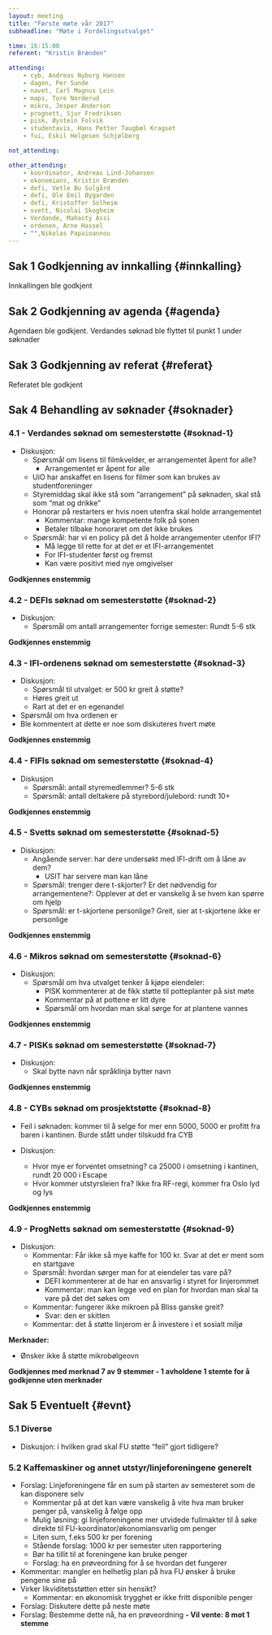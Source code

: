 ```yaml
---
layout: meeting
title: "Første møte vår 2017"
subheadline: "Møte i Fordelingsutvalget"

time: 16:15:00
referent: "Kristin Brænden"

attending:
    - cyb, Andreas Nyborg Hansen
    - dagen, Per Sunde
    - navet, Carl Magnus Lein
    - maps, Tore Norderud
    - mikro, Jesper Anderson
    - prognett, Sjur Fredriksen
    - pisk, Øystein Folvik
    - studentavis, Hans Petter Taugbøl Kragset
    - fui, Eskil Helgesen Schjølberg

not_attending:

other_attending:
    - koordinator, Andreas Lind-Johansen
    - okonomians, Kristin Brænden
    - defi, Vetle Bu Solgård
    - defi, Ole Emil Øygarden
    - defi, Kristoffer Solheim
    - svett, Nicolai Skogheim
    - Verdande, Mahasty Assi
    - ordenen, Arne Hassel
    - "",Nikolas Papaioannou
---
```



## Sak 1 Godkjenning av innkalling {#innkalling}
Innkallingen ble godkjent

## Sak 2 Godkjenning av agenda {#agenda}
Agendaen ble godkjent. Verdandes søknad ble flyttet til punkt 1 under søknader

## Sak 3 Godkjenning av referat {#referat}
Referatet ble godkjent

## Sak 4 Behandling av søknader {#soknader}

### 4.1 - Verdandes søknad om semesterstøtte {#soknad-1}
- Diskusjon:
    - Spørsmål om lisens til filmkvelder, er arrangementet åpent for alle?
        - Arrangementet er åpent for alle
    - UiO har anskaffet en lisens for filmer som kan brukes av studentforeninger
    - Styremiddag skal ikke stå som “arrangement” på søknaden, skal stå som “mat og drikke”
    - Honorar på restarters er hvis noen utenfra skal holde arrangementet
        - Kommentar: mange kompetente folk på sonen
        - Betaler tilbake honoraret om det ikke brukes
    - Spørsmål: har vi en policy på det å holde arrangementer utenfor IFI?
        - Må legge til rette for at det er et IFI-arrangementet
        - For IFI-studenter først og fremst
        - Kan være positivt med nye omgivelser

**Godkjennes enstemmig**

### 4.2 - DEFIs søknad om semesterstøtte {#soknad-2}
- Diskusjon:
    - Spørsmål om antall arrangementer forrige semester: Rundt 5-6 stk

**Godkjennes enstemmig**

### 4.3 - IFI-ordenens søknad om semesterstøtte {#soknad-3}
- Diskusjon:
    - Spørsmål til utvalget: er 500 kr greit å støtte?
    - Høres greit ut
    - Rart at det er en egenandel
- Spørsmål om hva ordenen er
- Ble kommentert at dette er noe som diskuteres hvert møte

**Godkjennes enstemmig**

### 4.4 - FIFIs søknad om semesterstøtte {#soknad-4}
- Diskusjon
    - Spørsmål: antall styremedlemmer? 5-6 stk
    - Spørsmål: antall deltakere på styrebord/julebord: rundt 10+

**Godkjennes enstemmig**

### 4.5 - Svetts søknad om semesterstøtte {#soknad-5}
- Diskusjon:
    - Angående server: har dere undersøkt med IFI-drift om å låne av dem?
        - USIT har servere man kan låne
    - Spørsmål: trenger dere t-skjorter? Er det nødvendig for arrangementene?: Opplever at det er vanskelig å se hvem kan spørre om hjelp
    - Spørsmål: er t-skjortene personlige? Greit, sier at t-skjortene ikke er personlige

**Godkjennes enstemmig**

### 4.6 - Mikros søknad om semesterstøtte {#soknad-6}
- Diskusjon:
    - Spørsmål om hva utvalget tenker å kjøpe eiendeler:
        - PISK kommenterer at de fikk støtte til potteplanter på sist møte
        - Kommentar på at pottene er litt dyre
        - Spørsmål om hvordan man skal sørge for at plantene vannes

**Godkjennes enstemmig**

### 4.7 - PISKs søknad om semesterstøtte {#soknad-7}
- Diskusjon:
    - Skal bytte navn når språklinja bytter navn

**Godkjennes enstemmig**

### 4.8 - CYBs søknad om prosjektstøtte {#soknad-8}
- Feil i søknaden: kommer til å selge for mer enn 5000, 5000 er profitt fra baren i kantinen. Burde stått under tilskudd fra CYB

- Diskusjon:
    - Hvor mye er forventet omsetning? ca 25000 i omsetning i kantinen, rundt 20 000 i Escape
    - Hvor kommer utstyrsleien fra? Ikke fra RF-regi, kommer fra Oslo lyd og lys

**Godkjennes enstemmig**

### 4.9 - ProgNetts søknad om semesterstøtte {#soknad-9}
- Diskusjon:
    - Kommentar: Får ikke så mye kaffe for 100 kr. Svar at det er ment som en startgave
    - Spørsmål: hvordan sørger man for at eiendeler tas vare på?
        - DEFI kommenterer at de har en ansvarlig i styret for linjerommet
        - Kommentar: man kan legge ved en plan for hvordan man skal ta vare på det det søkes om
    - Kommentar: fungerer ikke mikroen på Bliss ganske greit?
        - Svar: den er skitten
    - Kommentar: det å støtte linjerom er å investere i et sosialt miljø

**Merknader:**
- Ønsker ikke å støtte mikrobølgeovn

**Godkjennes med merknad 7 av 9 stemmer -
1 avholdene
1 stemte for å godkjenne uten merknader**

## Sak 5 Eventuelt {#evnt}

### 5.1 Diverse
- Diskusjon: i hvilken grad skal FU støtte “feil” gjort tidligere?

### 5.2 Kaffemaskiner og annet utstyr/linjeforeningene generelt
- Forslag: Linjeforeningene får en sum på starten av semesteret som de kan disponere selv
    - Kommentar på at det kan være vanskelig å vite hva man bruker penger på, vanskelig å følge opp
    - Mulig løsning: gi linjeforeningene mer utvidede fullmakter til å søke direkte til FU-koordinator/økonomiansvarlig om penger
    - Liten sum, f.eks 500 kr per forening
    - Stående forslag: 1000 kr per semester uten rapportering
    - Bør ha tillit til at foreningene kan bruke penger
    - Forslag: ha en prøveordning for å se hvordan det fungerer
- Kommentar: mangler en helhetlig plan på hva FU ønsker å bruke pengene sine på
- Virker likviditetsstøtten etter sin hensikt?
    - Kommentar: en økonomisk trygghet er ikke fritt disponible penger
- Forslag: Diskutere dette på neste møte
- Forslag: Bestemme dette nå, ha en prøveordning
**- Vil vente: 8 mot 1 stemme**
